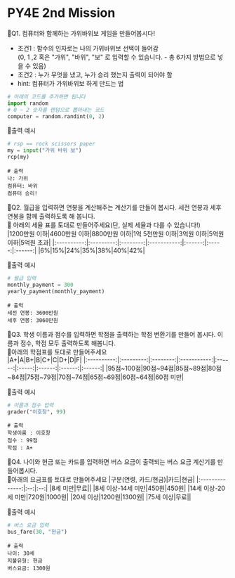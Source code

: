 # PY4E 2nd Mission
📌Q1. 컴퓨터와 함께하는 가위바위보 게임을 만들어봅시다!
* 조건1 : 함수의 인자로는 나의 가위바위보 선택이 들어감  
         (0, 1 ,2 혹은 "가위", "바위", "보" 로 입력할 수 있습니다. - 총 6가지 방법으로 넣을 수 있음)
* 조건2 : 누가 무엇을 냈고, 누가 승리 했는지 출력이 되어야 함
* hint: 컴퓨터가 가위바위보 하게 만드는 법
```python
# 아래의 코드를 추가하면 됩니다
import random
# 0 ~ 2 숫자를 랜덤으로 뽑아내는 코드
computer = random.randint(0, 2)
```
🔽출력 예시
```python
# rsp == rock scissors paper
my = input("가위 바위 보")
rcp(my)
```
```
# 출력
나: 가위
컴퓨터: 바위
컴퓨터 승리!
```
📌Q2. 월급을 입력하면 연봉을 계산해주는 계산기를 만들어 봅시다. 세전 연봉과 세후 연봉을 함께 출력하도록 해 봅니다.   
📑 아래의 세율 표를 토대로 만들어주세요(단, 실제 세율과 다를 수 있습니다!)  
|1200만원 이하|4600만원 이하|8800만원 이하|1억 5천만원 이하|3억원 이하|5억원 이하|5억원 초과|
|:----------:|:---------:|:--------:|:-----------:|:------:|:-----:|:------:|
|6%|15%|24%|35%|38%|40%|42%|   

🔽출력 예시
```python
# 월급 입력
monthly_payment = 300
yearly_payment(monthly_payment)
```
```
# 출력
세전 연봉: 3600만원
세후 연봉: 3060만원
```
📌Q3. 학생 이름과 점수를 입력하면 학점을 출력하는 학점 변환기를 만들어 봅시다. 이름과 점수, 학점 모두 출력하도록 해봅니다.   
📑아래의 학점표를 토대로 만들어주세요   
|A+|A|B+|B|C+|C|D+|D|F|
|:----------:|:---------:|:--------:|:-----------:|:------:|:-----:|:------:|:------:|:------:|
|95점~100점|90점~94점|85점~89점|80점~84점|75점~79점|70점~74점|65점~69점|60점~64점|60점 미만|

🔽출력 예시
```python
# 이름과 점수 입력
grader("이호창", 99)
```
```
# 출력
학생이름 : 이호창
점수 : 99점
학점 : A+
```
📌Q4. 나이와 현금 또는 카드를 입력하면 버스 요금이 출력되는 버스 요금 계산기를 만들어봅시다.    
📑아래의 요금표를 토대로 만들어주세요
|구분(연령, 카드/현금)|카드|현금|
|:--------------:|:--:|:--:|
|8세 미만|무료||
|8세 이상-14세 미만|450원|450원|
|14세 이상-20세 미만|720원|1000원|
|20세 이상|1200원|1300원|
|75세 이상|무료||

🔽출력 예시
```python
# 버스 요금 입력
bus_fare(30, "현금")
```
```
# 출력
나이: 30세
지불유형: 현금
버스요금: 1300원
```
